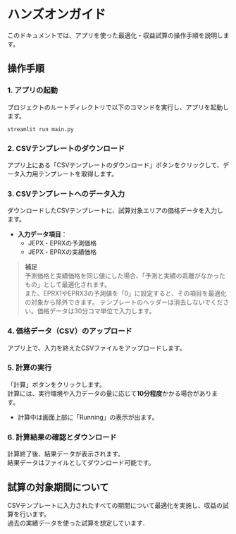 # ハンズオンガイド

このドキュメントでは、アプリを使った最適化・収益試算の操作手順を説明します。

## 操作手順

### 1. アプリの起動
プロジェクトのルートディレクトリで以下のコマンドを実行し、アプリを起動します。

    streamlit run main.py

### 2. CSVテンプレートのダウンロード
アプリ上にある「CSVテンプレートのダウンロード」ボタンをクリックして、データ入力用テンプレートを取得します。

### 3. CSVテンプレートへのデータ入力
ダウンロードしたCSVテンプレートに、試算対象エリアの価格データを入力します。

- **入力データ項目**：
  - JEPX・EPRXの予測価格
  - JEPX・EPRXの実績価格

> **補足**  
> 予測価格と実績価格を同じ値にした場合、「予測と実績の乖離がなかったもの」として最適化されます。  
> また、EPRX1やEPRX3の予測値を「0」に設定すると、その項目を最適化の対象から除外できます。
> テンプレートのヘッダーは消去しないでください。価格データは30分コマ単位で入力します。
> 

### 4. 価格データ（CSV）のアップロード
アプリ上で、入力を終えたCSVファイルをアップロードします。

### 5. 計算の実行
「計算」ボタンをクリックします。  
計算には、実行環境や入力データの量に応じて**10分程度**かかる場合があります。

- 計算中は画面上部に「Running」の表示が出ます。

### 6. 計算結果の確認とダウンロード
計算終了後、結果データが表示されます。  
結果データはファイルとしてダウンロード可能です。

## 試算の対象期間について
CSVテンプレートに入力されたすべての期間について最適化を実施し、収益の試算を行います。  
過去の実績データを使った試算を想定しています.
